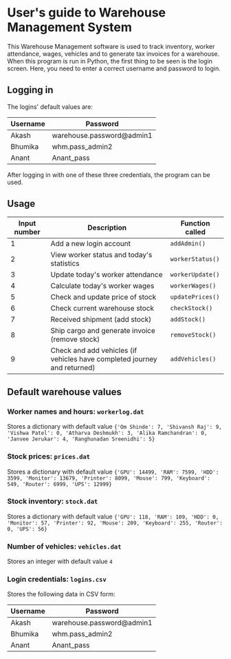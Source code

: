 # User's guide to Warehouse Management System
This Warehouse Management software is used to track inventory, worker attendance, wages, vehicles and to generate tax invoices for a warehouse. When this program is run in Python, the first thing to be seen is the login screen. Here, you need to enter a correct username and password to login. 

## Logging in
The logins' default values are:

|Username|Password|
|--------|--------|
|Akash|warehouse.password@admin1|
|Bhumika|whm.pass_admin2|
|Anant|Anant_pass|

After logging in with one of these three credentials, the program can be used.

## Usage

|Input number|Description|Function called|
|------------|-----------|---------------|
|1|Add a new login account|`addAdmin()`|
|2|View worker status and today's statistics|`workerStatus()`|
|3|Update today's worker attendance|`workerUpdate()`|
|4|Calculate today\'s worker wages|`workerWages()`|
|5|Check and update price of stock|`updatePrices()`|
|6|Check current warehouse stock|`checkStock()`|
|7|Received shipment (add stock)|`addStock()`|
|8|Ship cargo and generate invoice (remove stock)|`removeStock()`|
|9|Check and add vehicles (if vehicles have completed journey and returned)|`addVehicles()`|

## Default warehouse values

### Worker names and hours: `workerlog.dat`

Stores a dictionary with default value `{'Om Shinde': 7, 'Shivansh Raj': 9, 'Vishwa Patel': 0, 'Atharva Deshmukh': 3, 'Alika Ramchandran': 0, 'Janvee Jerukar': 4, 'Ranghunadan Sreenidhi': 5}`

### Stock prices: `prices.dat`

Stores a dictionary with default value `{'GPU': 14499, 'RAM': 7599, 'HDD': 3599, 'Monitor': 13679, 'Printer': 8099, 'Mouse': 799, 'Keyboard': 549, 'Router': 6999, 'UPS': 12999}`

### Stock inventory: `stock.dat`

Stores a dictionary with default value `{'GPU': 118, 'RAM': 109, 'HDD': 0, 'Monitor': 57, 'Printer': 92, 'Mouse': 209, 'Keyboard': 255, 'Router': 0, 'UPS': 56}`

### Number of vehicles: `vehicles.dat`

Stores an integer with default value `4`

### Login credentials: `logins.csv`

Stores the following data in CSV form:

|Username|Password|
|--------|--------|
|Akash|warehouse.password@admin1|
|Bhumika|whm.pass_admin2|
|Anant|Anant_pass|